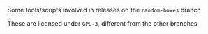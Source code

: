 Some tools/scripts involved in releases on the `random-boxes` branch

These are licensed under `GPL-3`, different from the other branches
